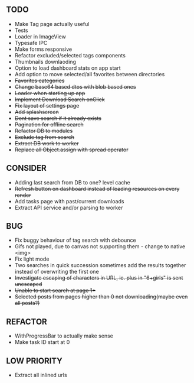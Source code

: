 ## TODO

- Make Tag page actually useful
- Tests
- Loader in ImageView
- Typesafe IPC
- Make forms responsive
- Refactor excluded/selected tags components
- Thumbnails downlaoding
- Option to load dashboard stats on app start
- Add option to move selected/all favorites between directories
- ~~Favorites categories~~
- ~~Change base64 based dtos with blob based ones~~
- ~~Loader when starting up app~~
- ~~Implement Download Search onClick~~
- ~~Fix layout of settings page~~
- ~~Add splashscreen~~
- ~~Dont save search if it already exists~~
- ~~Pagination for offline search~~
- ~~Refactor DB to modules~~
- ~~Exclude tag from search~~
- ~~Extract DB work to worker~~
- ~~Replace all Object.assign with spread operator~~

## CONSIDER

- Adding last search from DB to one? level cache
- ~~Refresh button on dashboard instead of loading resources on every render~~
- Add tasks page with past/current downloads
- Extract API service and/or parsing to worker

## BUG

- Fix buggy behaviour of tag search with debounce
- Gifs not played, due to canvas not supporting them - change to native \<img\>
- Fix light mode
- Two searches in quick succession sometimes add the results together instead of overwriting the first one
- ~~Investigate escaping of characters in URL, ie. plus in "6+girls" is sent unescaped~~
- ~~Unable to start search at page 1+~~
- ~~Selected posts from pages higher than 0 not downloading(maybe even all posts?)~~

## REFACTOR

- WithProgressBar to actually make sense
- Make task ID start at 0

## LOW PRIORITY

- Extract all inlined urls